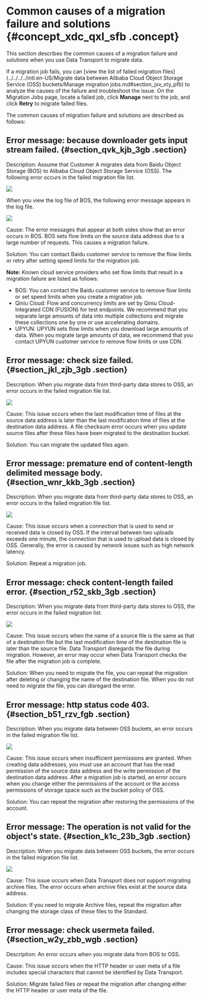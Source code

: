 # Common causes of a migration failure and solutions {#concept_xdc_qxl_sfb .concept}

This section describes the common causes of a migration failure and solutions when you use Data Transport to migrate data.

If a migration job fails, you can [view the list of failed migration files](../../../../intl.en-US/Migrate data between Alibaba Cloud Object Storage Service (OSS) buckets/Manage migration jobs.md#section_jxv_xty_pfb) to analyze the causes of the failure and troubleshoot the issue. On the Migration Jobs page, locate a failed job, click **Manage** next to the job, and click **Retry** to migrate failed files.

The common causes of migration failure and solutions are described as follows:

## Error message: because downloader gets input stream failed. {#section_qvk_kjb_3gb .section}

Description: Assume that Customer A migrates data from Baidu Object Storage \(BOS\) to Alibaba Cloud Object Storage Service \(OSS\). The following error occurs in the failed migration file list.

![](http://static-aliyun-doc.oss-cn-hangzhou.aliyuncs.com/assets/img/60910/155730964135068_en-US.png)

When you view the log file of BOS, the following error message appears in the log file.

![](http://static-aliyun-doc.oss-cn-hangzhou.aliyuncs.com/assets/img/60910/155730964135069_en-US.png)

Cause: The error messages that appear at both sides show that an error occurs in BOS. BOS sets flow limits on the source data address due to a large number of requests. This causes a migration failure.

Solution: You can contact Baidu customer service to remove the flow limits or retry after setting speed limits for the migration job.

**Note:** Known cloud service providers who set flow limits that result in a migration failure are listed as follows:

-   BOS: You can contact the Baidu customer service to remove flow limits or set speed limits when you create a migration job.
-   Qiniu Cloud: Flow and concurrency limits are set by Qiniu Cloud-Integrated CDN \(FUSION\) for test endpoints. We recommend that you separate large amounts of data into multiple collections and migrate these collections one by one or use accelerating domains.
-   UPYUN: UPYUN sets flow limits when you download large amounts of data. When you migrate large amounts of data, we recommend that you contact UPYUN customer service to remove flow limits or use CDN.

## Error message: check size failed. {#section_jkl_zjb_3gb .section}

Description: When you migrate data from third-party data stores to OSS, an error occurs in the failed migration file list.

![](http://static-aliyun-doc.oss-cn-hangzhou.aliyuncs.com/assets/img/60910/155730964135080_en-US.png)

Cause: This issue occurs when the last modification time of files at the source data address is later than the last modification time of files at the destination data address. A file checksum error occurs when you update source files after these files have been migrated to the destination bucket.

Solution: You can migrate the updated files again.

## Error message: premature end of content-length delimited message body. {#section_wnr_kkb_3gb .section}

Description: When you migrate data from third-party data stores to OSS, an error occurs in the failed migration file list.

![](http://static-aliyun-doc.oss-cn-hangzhou.aliyuncs.com/assets/img/60910/155730964135092_en-US.png)

Cause: This issue occurs when a connection that is used to send or received data is closed by OSS. If the interval between two uploads exceeds one minute, the connection that is used to upload data is closed by OSS. Generally, the error is caused by network issues such as high network latency.

Solution: Repeat a migration job.

## Error message: check content-length failed error. {#section_r52_skb_3gb .section}

Description: When you migrate data from third-party data stores to OSS, the error occurs in the failed migration list.

![](http://static-aliyun-doc.oss-cn-hangzhou.aliyuncs.com/assets/img/60910/155730964135134_en-US.png)

Cause: This issue occurs when the name of a source file is the same as that of a destination file but the last modification time of the destination file is later than the source file. Data Transport disregards the file during migration. However, an error may occur when Data Transport checks the file after the migration job is complete.

Solution: When you need to migrate the file, you can repeat the migration after deleting or changing the name of the destination file. When you do not need to migrate the file, you can disregard the error.

## Error message: http status code 403. {#section_b51_rzv_fgb .section}

Description: When you migrate data between OSS buckets, an error occurs in the failed migration file list.

![](http://static-aliyun-doc.oss-cn-hangzhou.aliyuncs.com/assets/img/60910/155730964135649_en-US.png)

Cause: This issue occurs when insufficient permissions are granted. When creating data addresses, you must use an account that has the read permission of the source data address and the write permission of the destination data address. After a migration job is started, an error occurs when you change either the permissions of the account or the access permissions of storage space such as the bucket policy of OSS.

Solution: You can repeat the migration after restoring the permissions of the account.

## Error message: The operation is not valid for the object's state. {#section_k1c_23b_3gb .section}

Description: When you migrate data between OSS buckets, the error occurs in the failed migration file list.

![](http://static-aliyun-doc.oss-cn-hangzhou.aliyuncs.com/assets/img/60910/155730964135651_en-US.png)

Cause: This issue occurs when Data Transport does not support migrating archive files. The error occurs when archive files exist at the source data address.

Solution: If you need to migrate Archive files, repeat the migration after changing the storage class of these files to the Standard.

## Error message: check usermeta failed. {#section_w2y_zbb_wgb .section}

Description: An error occurs when you migrate data from BOS to OSS.

Cause: This issue occurs when the HTTP header or user meta of a file includes special characters that cannot be identified by Data Transport.

Solution: Migrate failed files or repeat the migration after changing either the HTTP header or user meta of the file.

